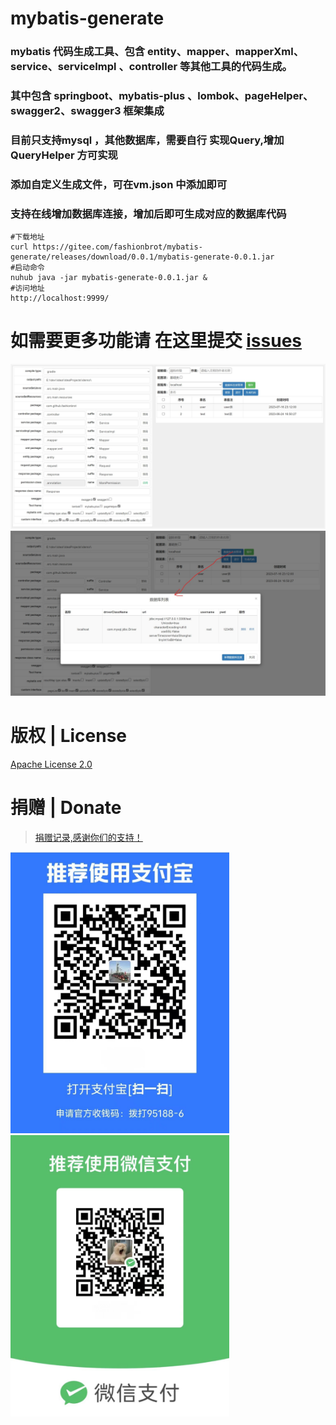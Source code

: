 # mybatis-generate 
###  mybatis 代码生成工具、包含 entity、mapper、mapperXml、service、serviceImpl 、controller 等其他工具的代码生成。
###  其中包含 springboot、mybatis-plus 、lombok、pageHelper、swagger2、swagger3 框架集成
### 目前只支持mysql ，其他数据库，需要自行 实现Query,增加 QueryHelper 方可实现
### 添加自定义生成文件，可在vm.json 中添加即可
### 支持在线增加数据库连接，增加后即可生成对应的数据库代码

```shell
#下载地址
curl https://gitee.com/fashionbrot/mybatis-generate/releases/download/0.0.1/mybatis-generate-0.0.1.jar
#启动命令
nuhub java -jar mybatis-generate-0.0.1.jar &
#访问地址
http://localhost:9999/
```

# 如需要更多功能请 在这里提交 [issues](https://gitee.com/fashionbrot/mybatis-generate/issues)

![本地路径](./doc/1.jpeg "样例")
![本地路径](./doc/2.jpeg "样例")


# 版权 | License

[Apache License 2.0](https://www.apache.org/licenses/LICENSE-2.0)



# 捐赠 | Donate

> [捐赠记录,感谢你们的支持！](https://gitee.com/fashionbrot/mybatis-generate/wikis/%E6%8D%90%E8%B5%A0%E8%AE%B0%E5%BD%95)
<p >
<img alt="Image text" height="450" width="350"  src="./doc/zfb.jpg" title="捐赠给 validation" />
<img alt="Image text" height="450" width="350" src="./doc/wx.jpg" title="捐赠给 validation" />
</p>